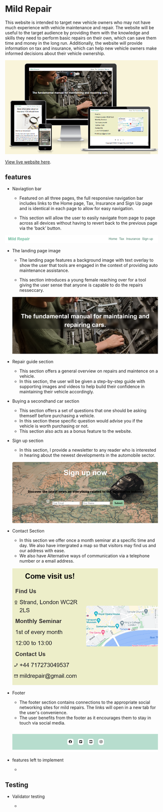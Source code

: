 # Mild Repair

This website is intended to target new vehicle owners who may not have much experience with vehicle maintenance and repair. The website will be useful to the target audience by providing them with the knowledge and skills they need to perform basic repairs on their own, which can save them time and money in the long run. Additionally, the website will provide information on tax and insurance, which can help new vehicle owners make informed decisions about their vehicle ownership.

![A responsive website design](assets/images/am-i-responsive.png)

[View live website here](https://jadey1223.github.io/The-fundamental-manual-for-maintaining-and-repairing-cars/).

features
-

* Naviagtion bar
 
    - Featured on all three pages, the full responsive navigation bar includes links to the Home page, Tax, Insurance and Sign Up page and is identical in each page to allow for easy navigation.

    - This section will allow the user to easily navigate from page to page across all devices without having to revert back to the previous page via the ‘back’ button.
    
![A image of my header section](assets/images/header-screenshot.png)

* The landing page image
    
    - The landing page features a background image with text overlay to show the user that tools are engaged in the context of providing auto maintenance assistance.

    - This section introduces a young female reaching over for a tool giving the user sense that anyone is capable to do the repairs nesseccary.

    ![A image of my header introduction](assets/images/landing-page.PNG)

* Repair guide section
    
    -  This section offers a general overview on 
    repairs and maintence on a vehicle.
    -  In this section, the user will be given a step-by-step guide with supporting images and videos to help build their confidence in maintaining their vehicle accordingly.

    <!-- ![A image of my 1st repair section](assets/images/Repair-car.png) -->
    
* Buying a secondhand car section

    - This section offers a set of questions that one should be asking themself before purchasing a vehicle.
    - In this section these specific question would advise you if the vehicle is worth purchasing or not.
    - This section also acts as a bonus feature to the website.
<!-- 
    ![A image of my buy a second hand guide](assets/images/Buying-secondhand.png) -->

* Sign up section

    - In this section, I provide a newsletter to any reader who is interested in hearing about the newest developments in the automobile sector.

    ![A image of my sign up section](assets/images/Sign-up-section.png)

* Contact Section
    
    - In this section we offer once a month seminar at a specific time and day. We also have intergrated a map so that visitors may find us and our address with ease.
    - We also have Alternative ways of communication via a telephone number or a email address.

    ![A image of a contact section](assets/images/contact-info.png)

*  Footer

    - The footer section contains connections to the appropriate social networking sites for mild repairs. The links will open in a new tab for the user's convenience.
    - The user benefits from the footer as it encourages them to stay in touch via social media.

    ![A image of my footer section](assets/images/footer.png)

* features left to implement

    - 

 Testing
 -



* Validator testing
    
    -






